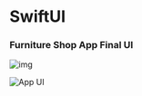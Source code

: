 # SwiftUI

### Furniture Shop App Final UI

![img](https://github.com/lichunfei369/SwiftUI/blob/b02ace0cb88faaa0303f9de9508540b076cb52d1/Furniture-Shop-App-UI-SwiftUI-main/gif.gif)

![App UI](/ui.png)

